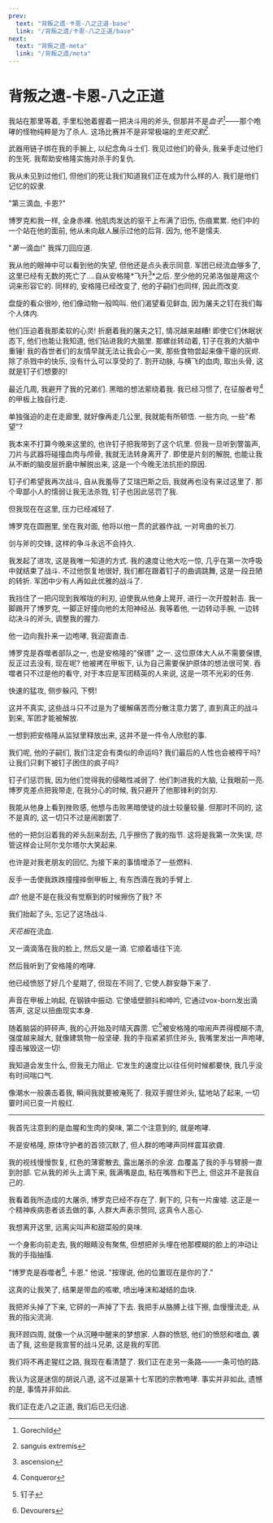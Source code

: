 ```yaml
---
prev:
  text: "背叛之遗-卡恩-八之正道-base"
  link: "/背叛之遗/卡恩-八之正道/base"
next:
  text: "背叛之遗-meta"
  link: "/背叛之遗/meta"
---
```


# 背叛之遗-卡恩-八之正道

我站在那里等着, 手里松弛着握着一把决斗用的斧头, 但那并不是*血子[^1]*——那个咆哮的怪物纯粹是为了杀人. 这场比赛并不是非常极端的*生死交割[^2]*.

武器用链子绑在我的手腕上, 以纪念角斗士们. 我见过他们的骨头, 我亲手走过他们的生死. 我帮助安格隆实施对杀手的复仇.

我从未见到过他们, 但他们的死让我们知道我们正在成为什么样的人. 我们是他们记忆的奴隶.

"第三滴血, 卡恩?"

博罗克和我一样, 全身赤裸. 他肌肉发达的驱干上布满了旧伤, 伤痕累累. 他们中的一个站在他的面前, 他从未向敌人展示过他的后背. 因为, 他不是懦夫.

"*第一*滴血!" 我挥刀回应道.

我从他的眼神中可以看到他的失望, 但他还是点头表示同意. 军团已经流血够多了, 这里已经有无数的死亡了....自从安格隆*飞升[^3]*之后. 至少他的兄弟洛伽是用这个词来形容它的. 同样的, 安格隆已经改变了, 他的子嗣们也同样, 因此而改变.

盘旋的看众很吵, 他们像动物一般鸣叫. 他们渴望看见鲜血, 因为屠夫之钉在我们每个人体内.

他们压迫着我那柔软的心灵! 折磨着我的屠夫之钉, 情况越来越糟! 即使它们休眠状态下, 他们也能让我知道, 他们钻进我的大脑里. 那螺丝转动着, 钉子在我的大脑中重锤! 我的吞世者们的友情早就无法让我会心一笑, 那些食物尝起来像干瘪的灰烬. 除了杀戮中的快乐, 没有什么可以享受的了. 割开动脉, 与横飞的血肉, 取出头骨, 这就是钉子们想要的!

最近几周, 我避开了我的兄弟们. 黑暗的想法萦绕着我. 我已经习惯了, 在征服者号[^4]的甲板上独自行走.

单独强迫的走在走廊里, 就好像再走几公里, 我就能有所顿悟. 一些方向, 一些"希望"?

我本来不打算今晚来这里的, 也许钉子把我带到了这个坑里. 但我一旦听到警笛声, 刀片与武器将碰撞血肉与颅骨, 我就无法转身离开了. 即使是片刻的解脱, 也能让我从不断的脑皮层折磨中解脱出来, 这是一个今晚无法抗拒的原因.

钉子们希望我再次战斗, 自从我羞辱了艾瑞巴斯之后, 我就再也没有来过这里了. 那个卑鄙小人的懦弱让我无法杀戮, 钉子也因此惩罚了我.

但我现在在这里, 压力已经减轻了.

博罗克在圆圈里, 坐在我对面, 他将以他一贯的武器作战, 一对弯曲的长刀.

剑与斧的交锋, 这样的争斗永远不会持久.

我发起了进攻, 这是我唯一知道的方式. 我的速度让他大吃一惊, 几乎在第一次呼吸中就结束了战斗. 不过他恢复地很好, 我们都在跟着钉子的曲调跳舞, 这是一段丑陋的转折. 军团中少有人再如此优雅的战斗了.

我挡住了一把闪现到我喉咙的利刃, 迫使我从他身上晃开, 进行一次开膛射击. 我一脚踢开了博罗克, 一脚正好撞向他的太阳神经丛. 我等着他, 一边转动手腕, 一边转动决斗的斧头, 调整我的握力.

他一边向我扑来一边咆哮, 我迎面直击.

博罗克是吞噬者部队之一, 也是安格隆的"保镖" 之一. 这位原体大人从不需要保镖, 反正过去没有, 现在呢? 他被拷在甲板下, 认为自己需要保护原体的想法很可笑. 吞噬者只不过是他的看守, 对于本应是军团精英的人来说, 这是一项不光彩的任务.

快速的猛攻, 侧步躲闪, 下劈!

这并不真实, 这些战斗只不过是为了缓解痛苦而分散注意力罢了, 直到真正的战斗到来, 军团才能被解放.

一想到把安格隆从监狱里释放出来, 这并不是一件令人欣慰的事.

我们呢, 他的子嗣们, 我们注定会有类似的命运吗? 我们最后的人性也会被榨干吗? 让我们只剩下被钉子困住的疯子吗?

钉子们惩罚我, 因为他们觉得我的侵略性减弱了. 他们刺进我的大脑, 让我眼前一亮. 博罗克差点把我带走, 在我分心的时候, 我只避开了他那锋利的剑刃.

我能从他身上看到挫败感, 他想与击败黑暗使徒的战士较量较量. 但那时不同的, 这不是真的, 这一切只不过是闹剧罢了.

他的一把剑沿着我的斧头刮来刮去, 几乎擦伤了我的指节. 这将是我第一次失误, 尽管这样会让阿尔戈尔塔尔大笑起来.

也许是对我老朋友的回忆, 为接下来的事情增添了一些燃料.

反手一击使我跌跌撞撞摔倒甲板上, 有东西滴在我的手臂上.

*血*? 他是不是在我没有觉察到的时候擦伤了我? 不

我们抬起了头, 忘记了这场战斗.

*天花板*在流血.

又一滴滴落在我的脸上, 然后又是一滴. 它顺着墙往下流.

然后我听到了安格隆的咆哮.

他已经愤怒了好几个星期了, 但现在不同了, 它使人群安静下来了.

声音在甲板上响起, 在钢铁中振动. 它使墙壁颤抖和呻吟, 它通过vox-born发出滴答声, 这足以扭曲现实本身.

随着脑袋的砰砰声, 我的心开始及时晴天霹雳. 它[^5]被安格隆的喧闹声弄得模糊不清, 强度越来越大, 就像建筑物一般坚硬. 我的手指紧紧抓住斧头, 我嘴里发出一声咆哮, 撞击摧毁这一切!

我知道会发生什么, 但我无力阻止. 它发生的速度比以往任何时候都要快, 我几乎没有时间喘口气.

像潮水一般袭击着我, 瞬间我就要被淹死了. 我双手握住斧头, 猛地站了起来, 一切霎时间已变一片殷红.

--------

我首先注意到的是血腥和生肉的臭味, 第二个注意到的, 就是咆哮.

不是安格隆, 原体守护者的首领沉默了, 但人群的咆哮声同样震耳欲聋.

我的视线慢慢恢复, 红色的薄雾散去, 露出屠杀的余波. 血覆盖了我的手与臂膀一直到肘部. 它从我的斧头上滴下来, 我满嘴是血, 粘在嘴唇和下巴上, 但这并不是我自己的.

我看着我所造成的大屠杀, 博罗克已经不存在了. 剩下的, 只有一片废墟. 这正是一个精神疾病患者该去做的事, 人群大声表示赞同, 这真令人恶心.

我想离开这里, 远离尖叫声和甜菜般的臭味.

一个身影向前走去, 我的眼睛没有聚焦, 但想把斧头埋在他那模糊的脸上的冲动让我的手指抽搐.

"博罗克是吞噬者[^6], 卡恩." 他说. "按理说, 他的位置现在是你的了."

这真的让我笑了, 结果是带血的咳嗽, 喷出唾沫和凝结的血块.

我把斧头掉了下来, 它砰的一声掉了下去. 我把手从胳膊上往下擦, 血慢慢流走, 从我的指尖流淌.

我环顾四周, 就像一个从沉睡中醒来的梦想家. 人群的愤怒, 他们的愤怒和嗜血, 袭击了我, 这些是我宣誓的战斗兄弟, 这是我的军团.

我们将不再走猩红之路, 我现在看清楚了. 我们正在走另一条路——一条可怕的路.

我认为这是迷信的胡说八道, 这不过是第十七军团的宗教咆哮. 事实并非如此, 遗憾的是, 事情并非如此.

我们正在走八之正道, 我们后已无归途.

[^1]: Gorechild

[^2]: sanguis extremis

[^3]: ascension

[^4]: Conqueror

[^5]: 钉子

[^6]: Devourers


